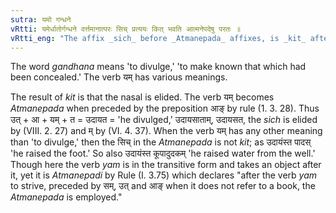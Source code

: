 ```yaml
---
sutra: यमो गन्धने
vRtti: यमेर्धातोर्गन्धने वर्त्तमानात्परः सिच् प्रत्ययः कित् भवति आत्मनेपदेषु परतः ॥
vRtti_eng: "The affix _sich_ before _Atmanepada_ affixes, is _kit_ after the verb _yam_, when meaning 'to divulge.'"
---
```

The word _gandhana_ means 'to divulge,' 'to make known that which had been concealed.' The verb यम् has various meanings.

The result of _kit_ is that the nasal is elided. The verb यम् becomes _Atmanepada_ when preceded by the preposition आङ् by rule (1. 3. 28). Thus उत् + आ + यम् + त = उदायत = 'he divulged,' उदायसाताम्, उदायसत, the _sich_ is elided by (VIII. 2. 27) and म् by (VI. 4. 37). When the verb यम् has any other meaning than 'to divulge,' then the सिच् in the _Atmanepada_ is not _kit_; as उदायंस्त पादस् 'he raised the foot.' So also उदायंस्त कूपादुदकम् 'he raised water from the well.' Though here the verb _yam_ is in the transitive form and takes an object after it, yet it is _Atmanepadi_ by Rule (I. 3.75) which declares "after the verb _yam_ to strive, preceded by सम्, उत् and आङ् when it does not refer to a book, the _Atmanepada_ is employed."

